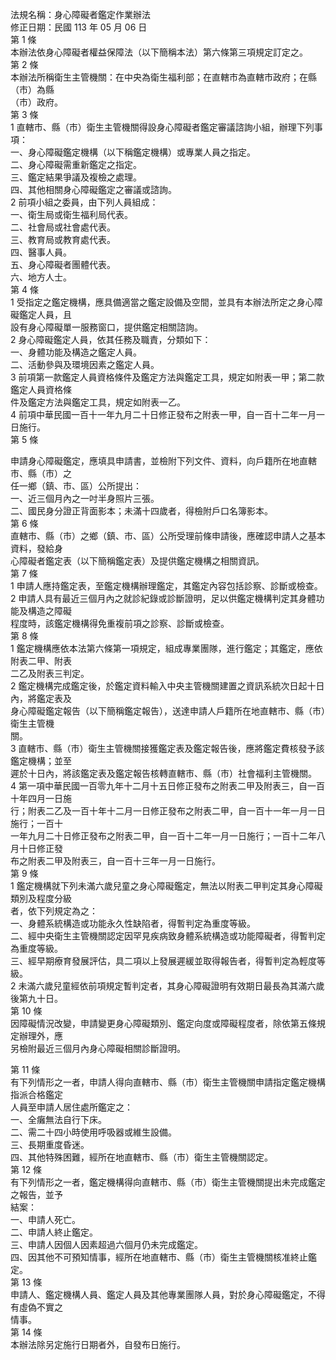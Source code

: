 法規名稱：身心障礙者鑑定作業辦法  
修正日期：民國 113 年 05 月 06 日  
第 1 條  
本辦法依身心障礙者權益保障法（以下簡稱本法）第六條第三項規定訂定之。  
第 2 條  
本辦法所稱衛生主管機關：在中央為衛生福利部；在直轄市為直轄市政府；在縣（市）為縣  
（市）政府。  
第 3 條  
1 直轄市、縣（市）衛生主管機關得設身心障礙者鑑定審議諮詢小組，辦理下列事項：  
一、身心障礙鑑定機構（以下稱鑑定機構）或專業人員之指定。  
二、身心障礙需重新鑑定之指定。  
三、鑑定結果爭議及複檢之處理。  
四、其他相關身心障礙鑑定之審議或諮詢。  
2 前項小組之委員，由下列人員組成：  
一、衛生局或衛生福利局代表。  
二、社會局或社會處代表。  
三、教育局或教育處代表。  
四、醫事人員。  
五、身心障礙者團體代表。  
六、地方人士。  
第 4 條  
1 受指定之鑑定機構，應具備適當之鑑定設備及空間，並具有本辦法所定之身心障礙鑑定人員，且  
設有身心障礙單一服務窗口，提供鑑定相關諮詢。  
2 身心障礙鑑定人員，依其任務及職責，分類如下：  
一、身體功能及構造之鑑定人員。  
二、活動參與及環境因素之鑑定人員。  
3 前項第一款鑑定人員資格條件及鑑定方法與鑑定工具，規定如附表一甲；第二款鑑定人員資格條  
件及鑑定方法與鑑定工具，規定如附表一乙。  
4 前項中華民國一百十一年九月二十日修正發布之附表一甲，自一百十二年一月一日施行。  
第 5 條  


申請身心障礙鑑定，應填具申請書，並檢附下列文件、資料，向戶籍所在地直轄市、縣（市）之  
任一鄉（鎮、市、區）公所提出：  
一、近三個月內之一吋半身照片三張。  
二、國民身分證正背面影本；未滿十四歲者，得檢附戶口名簿影本。  
第 6 條  
直轄市、縣（市）之鄉（鎮、市、區）公所受理前條申請後，應確認申請人之基本資料，發給身  
心障礙者鑑定表（以下簡稱鑑定表）及提供鑑定機構之相關資訊。  
第 7 條  
1 申請人應持鑑定表，至鑑定機構辦理鑑定，其鑑定內容包括診察、診斷或檢查。  
2 申請人具有最近三個月內之就診紀錄或診斷證明，足以供鑑定機構判定其身體功能及構造之障礙  
程度時，該鑑定機構得免重複前項之診察、診斷或檢查。  
第 8 條  
1 鑑定機構應依本法第六條第一項規定，組成專業團隊，進行鑑定；其鑑定，應依附表二甲、附表  
二乙及附表三判定。  
2 鑑定機構完成鑑定後，於鑑定資料輸入中央主管機關建置之資訊系統次日起十日內，將鑑定表及  
身心障礙鑑定報告（以下簡稱鑑定報告），送達申請人戶籍所在地直轄市、縣（市）衛生主管機  
關。  
3 直轄市、縣（市）衛生主管機關接獲鑑定表及鑑定報告後，應將鑑定費核發予該鑑定機構；並至  
遲於十日內，將該鑑定表及鑑定報告核轉直轄市、縣（市）社會福利主管機關。  
4 第一項中華民國一百零九年十二月十五日修正發布之附表二甲及附表三，自一百十年四月一日施  
行；附表二乙及一百十年十二月一日修正發布之附表二甲，自一百十一年一月一日施行；一百十  
一年九月二十日修正發布之附表二甲，自一百十二年一月一日施行；一百十二年八月十日修正發  
布之附表二甲及附表三，自一百十三年一月一日施行。  
第 9 條  
1 鑑定機構就下列未滿六歲兒童之身心障礙鑑定，無法以附表二甲判定其身心障礙類別及程度分級  
者，依下列規定為之：  
一、身體系統構造或功能永久性缺陷者，得暫判定為重度等級。  
二、經中央衛生主管機關認定因罕見疾病致身體系統構造或功能障礙者，得暫判定為重度等級。  
三、經早期療育發展評估，具二項以上發展遲緩並取得報告者，得暫判定為輕度等級。  
2 未滿六歲兒童經依前項規定暫判定者，其身心障礙證明有效期日最長為其滿六歲後第九十日。  
第 10 條  
因障礙情況改變，申請變更身心障礙類別、鑑定向度或障礙程度者，除依第五條規定辦理外，應  
另檢附最近三個月內身心障礙相關診斷證明。  


第 11 條  
有下列情形之一者，申請人得向直轄市、縣（市）衛生主管機關申請指定鑑定機構指派合格鑑定  
人員至申請人居住處所鑑定之：  
一、全癱無法自行下床。  
二、需二十四小時使用呼吸器或維生設備。  
三、長期重度昏迷。  
四、其他特殊困難，經所在地直轄市、縣（市）衛生主管機關認定。  
第 12 條  
有下列情形之一者，鑑定機構得向直轄市、縣（市）衛生主管機關提出未完成鑑定之報告，並予  
結案：  
一、申請人死亡。  
二、申請人終止鑑定。  
三、申請人因個人因素超過六個月仍未完成鑑定。  
四、因其他不可預知情事，經所在地直轄市、縣（市）衛生主管機關核准終止鑑定。  
第 13 條  
申請人、鑑定機構人員、鑑定人員及其他專業團隊人員，對於身心障礙鑑定，不得有虛偽不實之  
情事。  
第 14 條  
本辦法除另定施行日期者外，自發布日施行。  



